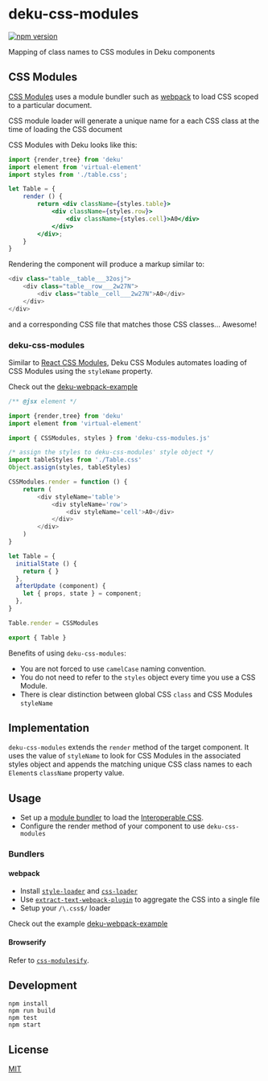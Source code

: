 # deku-css-modules

[![npm version](https://badge.fury.io/js/deku-css-modules.svg)](https://badge.fury.io/js/deku-css-modules)

Mapping of class names to CSS modules in Deku components

## CSS Modules

[CSS Modules](https://github.com/css-modules/css-modules) uses a module bundler such as [webpack](http://webpack.github.io/docs/) to load CSS scoped to a particular document. 

CSS module loader will generate a unique name for a each CSS class at the time of loading the CSS document

CSS Modules with Deku looks like this:

```jsx
import {render,tree} from 'deku'
import element from 'virtual-element'
import styles from './table.css';

let Table = {
    render () {
        return <div className={styles.table}>
            <div className={styles.row}>
                <div className={styles.cell}>A0</div>
            </div>
        </div>;
    }
}
```

Rendering the component will produce a markup similar to:

```js
<div class="table__table___32osj">
    <div class="table__row___2w27N">
        <div class="table__cell___2w27N">A0</div>
    </div>
</div>
```

and a corresponding CSS file that matches those CSS classes... Awesome!

### deku-css-modules

Similar to [React CSS Modules](https://github.com/gajus/react-css-modules), Deku CSS Modules automates loading of CSS Modules using the `styleName` property. 

Check out the [deku-webpack-example](https://github.com/StevenIseki/deku-webpack-example)

```js
/** @jsx element */

import {render,tree} from 'deku'
import element from 'virtual-element'

import { CSSModules, styles } from 'deku-css-modules.js'

/* assign the styles to deku-css-modules' style object */
import tableStyles from './Table.css'
Object.assign(styles, tableStyles)

CSSModules.render = function () {
    return (
        <div styleName='table'>
            <div styleName='row'>
                <div styleName='cell'>A0</div>
            </div>
        </div>
    )
}

let Table = {
  initialState () {
    return { }
  },
  afterUpdate (component) {
    let { props, state } = component;
  },
}

Table.render = CSSModules

export { Table }
```

Benefits of using `deku-css-modules`:

* You are not forced to use `camelCase` naming convention.
* You do not need to refer to the `styles` object every time you use a CSS Module.
* There is clear distinction between global CSS `class` and CSS Modules `styleName`

## Implementation

`deku-css-modules` extends the `render` method of the target component. It uses the value of `styleName` to look for CSS Modules in the associated styles object and appends the matching unique CSS class names to each `Element`s `className` property value.

## Usage

* Set up a [module bundler](#modulebundler) to load the [Interoperable CSS](https://github.com/css-modules/icss).
* Configure the render method of your component to use `deku-css-modules`

### Bundlers

#### webpack

* Install [`style-loader`](https://www.npmjs.com/package/style-loader) and [`css-loader`](https://www.npmjs.com/package/css-loader)
* Use [`extract-text-webpack-plugin`](https://www.npmjs.com/package/extract-text-webpack-plugin) to aggregate the CSS into a single file
* Setup your `/\.css$/` loader

Check out the example [deku-webpack-example](https://github.com/StevenIseki/deku-webpack-example)


#### Browserify

Refer to [`css-modulesify`](https://github.com/css-modules/css-modulesify).

## Development
    npm install
    npm run build
    npm test
    npm start

## License

[MIT](http://isekivacenz.mit-license.org/)
